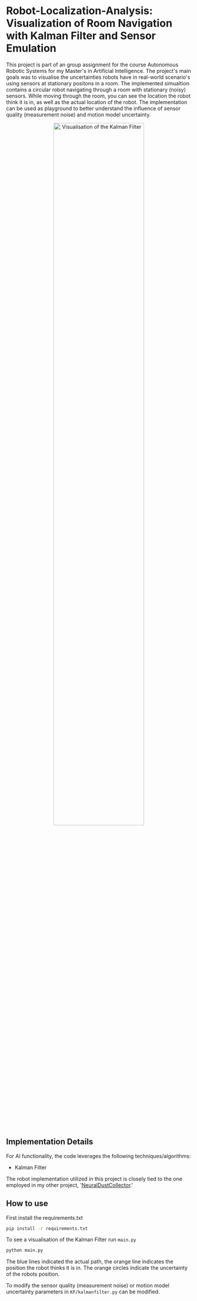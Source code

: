 # Robot-Localization-Analysis: Visualization of Room Navigation with Kalman Filter and Sensor Emulation
This project is part of an group assignment for the course Autonomous Robotic Systems for my Master's in Artificial Intelligence. The project's main goals was to visualise the uncertainties robots have in real-world scenario's using sensors at stationary positons in a room. The implemented simualtion contains a circular robot navigating through a room with stationary (noisy) sensors. While moving through the room, you can see the location the robot think it is in, as well as the actual location of the robot. The implementation can be used as playground to better understand the influence of sensor quality (measurement noise) and motion model uncertainty.

<p align="center" width="100%">
    <img src="images\robot-localization-analysis.gif" alt="Visualisation of the Kalman Filter" width="70%">
</p>

## Implementation Details
For AI functionality, the code leverages the following techniques/algorithms:
* Kalman Filter

The robot implementation utilized in this project is closely tied to the one employed in my other project, '[NeuralDustCollector](https://github.com/GitHubByJelle/NeuralDustCollector).'

## How to use
First install the requirements.txt
```bash
pip install -r requirements.txt
```

To see a visualisation of the Kalman Filter run `main.py`
```bash
python main.py
```

The blue lines indicated the actual path, the orange line indicates the position the robot thinks it is in. The orange circles indicate the uncertainty of the robots position.

To modify the sensor quality (measurement noise) or motion model uncertainty parameters in `KF/kalmanfilter.py` can be modified.